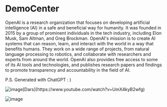 # DemoCenter
  OpenAI is a research organization that focuses on developing artificial intelligence (AI) in a safe and beneficial way for humanity. It was founded in 2015 by a group of prominent individuals in the tech industry, including Elon Musk, Sam Altman, and Greg Brockman. OpenAI's mission is to create AI systems that can reason, learn, and interact with the world in a way that benefits humans. They work on a wide range of projects, from natural language processing to robotics, and collaborate with researchers and experts from around the world. OpenAI also provides free access to some of its AI tools and technologies, and publishes research papers and findings to promote transparency and accountability in the field of AI.

P.S. Generated with ChatGPT : )

![image]([https://user-images.githubusercontent.com/66797803/224726498-fb48b6dd-1640-4331-9a6d-095653142752.png](https://camo.githubusercontent.com/3d319610708f36a324d601b85d0d29c4e90344a8768f45c05136b92a877fd755/68747470733a2f2f7777772e7365617263686d61726b6574696e676175737472616c69612e636f6d2e61752f77702d636f6e74656e742f75706c6f6164732f323031372f31302f6f726967696e616c5f696d616765735f596f75547562652e706e67))[Dars](https://www.youtube.com/watch?v=UmX4kyB2wfg)




![image](https://user-images.githubusercontent.com/66797803/224476294-916c3fba-edcd-417e-8a83-e5a6402bd486.png)
